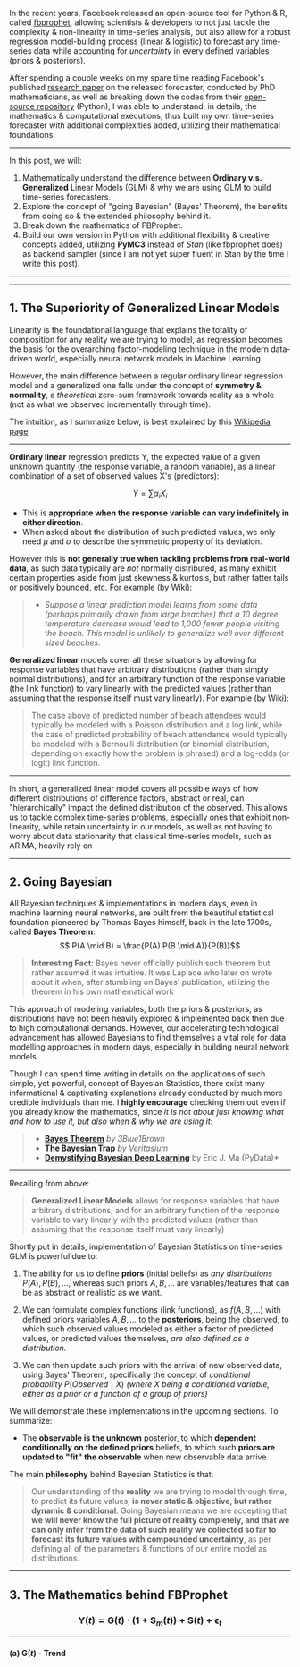 In the recent years, Facebook released an open-source tool for Python & R, called [fbprophet](https://facebook.github.io/prophet/), allowing scientists & developers to not just tackle the complexity & non-linearity in time-series analysis, but also allow for a robust regression model-building process (linear & logistic) to forecast any time-series data while accounting for *uncertainty* in every defined variables (priors & posteriors).

 
After spending a couple weeks on my spare time reading Facebook's published [research paper](https://peerj.com/preprints/3190/) on the released forecaster, conducted by PhD mathematicians, as well as breaking down the codes from their [open-source repository](https://github.com/facebook/prophet/tree/master/python) (Python), I was able to understand, in details, the mathematics & computational executions, thus built my own time-series forecaster with additional complexities added, utilizing their mathematical foundations.

---
In this post, we will:

1. Mathematically understand the difference between **Ordinary v.s. Generalized** Linear Models (GLM) & why we are using GLM to build time-series forecasters.
2. Explore the concept of "going Bayesian" (Bayes' Theorem), the benefits from doing so & the extended philosophy behind it.
3. Break down the mathematics of FBProphet. 
4. Build our own version in Python with additional flexibility & creative concepts added, utilizing **PyMC3** instead of *Stan* (like fbprophet does) as backend sampler (since I am not yet super fluent in Stan by the time I write this post).
 
---
---

## 1. The Superiority of Generalized Linear Models
Linearity is the foundational language that explains the totality of composition for any reality we are trying to model, as regression becomes the basis for the overarching factor-modeling technique in the modern data-driven world, especially neural network models in Machine Learning.

  

However, the main difference between a regular ordinary linear regression model and a generalized one falls under the concept of **symmetry & normality**, a *theoretical* zero-sum framework towards reality as a whole (not as what we observed incrementally through time).

  

The intuition, as I summarize below, is best explained by this [Wikipedia page](https://en.wikipedia.org/wiki/Generalized_linear_model#Maximum_likelihood  "Wikipedia page"):

  

---

**Ordinary linear** regression predicts Y, the expected value of a given unknown quantity (the response variable, a random variable), as a linear combination of a set of observed values X's (predictors):

  

$$Y = \sum \alpha_{i} X_{i}$$

  

- This is **appropriate when the response variable can vary indefinitely in either direction**.
- When asked about the distribution of such predicted values, we only need $\mu$ and $\sigma$ to describe the symmetric property of its deviation.

  

However this is **not generally true when tackling problems from real-world data**, as such data typically are *not* normally distributed, as many exhibit certain properties aside from just skewness & kurtosis, but rather fatter tails or positively bounded, etc. For example (by Wiki):

  

>  -  *Suppose a linear prediction model learns from some data (perhaps primarily drawn from large beaches) that a 10 degree temperature decrease would lead to 1,000 fewer people visiting the beach. This model is unlikely to generalize well over different sized beaches.*

  

**Generalized linear** models cover all these situations by allowing for response variables that have arbitrary distributions (rather than simply normal distributions), and for an arbitrary function of the response variable (the link function) to vary linearly with the predicted values (rather than assuming that the response itself must vary linearly). For example (by Wiki):

> The case above of predicted number of beach attendees would typically be modeled with a Poisson distribution and a log link, while the case of predicted probability of beach attendance would typically be modeled with a Bernoulli distribution (or binomial distribution, depending on exactly how the problem is phrased) and a log-odds (or logit) link function.

  

---

In short, a generalized linear model covers all possible ways of how different distributions of difference factors, abstract or real, can "hierarchically" impact the defined distribution of the observed. This allows us to tackle complex time-series problems, especially ones that exhibit non-linearity, while retain uncertainty in our models, as well as  not having to worry about data stationarity that classical time-series models, such as ARIMA, heavily rely on


---
## 2. Going Bayesian

All Bayesian techniques & implementations in modern days, even in machine learning neural networks, are built from the beautiful statistical foundation pioneered by Thomas Bayes himself, back in the late 1700s, called **Bayes Theorem**:
$$ P(A \mid B) = \frac{P(A) P(B \mid A)}{P(B)}$$
> **Interesting Fact**: Bayes never officially publish such theorem but rather assumed it was intuitive. It was Laplace who later on wrote about it when, after stumbling on Bayes' publication, utilizing the theorem in his own mathematical work


This approach of modeling variables, both the priors & posteriors, as distributions have not been heavily explored & implemented back then due to high computational demands. However, our accelerating technological advancement has allowed Bayesians to find themselves a vital role for data modelling approaches in modern days, especially in building neural network models.

Though I can spend time writing in details on the applications of such simple, yet powerful, concept of Bayesian Statistics, there exist many informational & captivating explanations already conducted by much more credible individuals than me. I **highly encourage** checking them out even if you already know the mathematics, since *it is not about just knowing what and how to use it, but also when & why we are using it*: 

> - [**Bayes Theorem**](https://www.youtube.com/watch?v=HZGCoVF3YvM&t=528s&ab_channel=3Blue1Brown) *by 3Blue1Brown*
> - [**The Bayesian Trap**](https://www.youtube.com/watch?v=R13BD8qKeTg&ab_channel=Veritasium) *by Veritasium*
> - [**Demystifying Bayesian Deep Learning**](https://www.youtube.com/watch?v=s0S6HFdPtlA&t=906s&ab_channel=PyData) by Eric J. Ma (PyData)*

---
Recalling from above:
> **Generalized Linear Models** allows for response variables that have arbitrary distributions, and for an arbitrary function of the response variable to vary linearly with the predicted values (rather than assuming that the response itself must vary linearly)

Shortly put in details, implementation of Bayesian Statistics on time-series GLM is powerful due to:

1. The ability for us to define **priors** (initial beliefs) as *any distributions* $P(A), P(B),...$, whereas such priors $A, B, ...$ are variables/features that can be as abstract or realistic as we want.

2. We can formulate complex functions (link functions), as $f(A,B,...)$ with defined priors variables $A,B,...$ to the **posteriors**, being the observed, to which such observed values modeled as either a factor of predicted values, or predicted values themselves, *are also defined as a distribution.*

3. We can then update such priors with the arrival of new observed data, using Bayes' Theorem, specifically the concept of *conditional probability* $P(Observed \mid X)$ *(where $X$ being a conditioned variable, either as a prior or a function of a group of priors)*

We will demonstrate these implementations in the upcoming sections.
To summarize:
- The **observable is the unknown** posterior, to which **dependent conditionally on the defined priors** beliefs, to which such **priors are updated to "fit" the observable** when new observable data arrive

The main **philosophy** behind Bayesian Statistics is that:
> Our understanding of the **reality** we are trying to model through time, to predict its future values, **is never static & objective, but rather dynamic & conditional**. Going Bayesian means we are accepting that **we will never know the full picture of reality completely, and that we can only infer from the data of such reality we collected so far to forecast its future values with compounded uncertainty**, as per defining all of the parameters & functions of our entire model as distributions.

---
## 3. The Mathematics behind FBProphet

### $$\boldsymbol{Y}(t) = \boldsymbol{G}(t) \cdot(1 + \boldsymbol{S}_{m}(t)) +  \boldsymbol{S}_{}(t) + \boldsymbol{\epsilon}_{t}$$



---
#### (a)  $\boldsymbol{G}(t)$ - Trend


<!--stackedit_data:
eyJoaXN0b3J5IjpbMTE1Nzg3NzQ4OSw0ODI0MTQ5MjQsMTEwNj
Q2MDQxNSwxNzMwNDI3NzkxLDEwOTg5OTM0NDAsLTE2NDA1NTc4
MjUsLTk5NTM1NDc0OCwtMTEzNTcyMDU0MF19
-->
